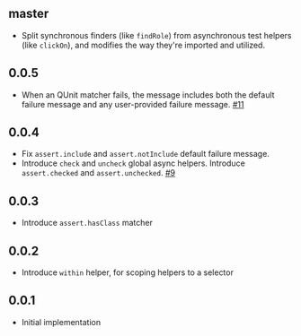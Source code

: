 master
------

* Split synchronous finders (like `findRole`) from asynchronous test helpers
  (like `clickOn`), and modifies the way they're imported and utilized.

0.0.5
-----

* When an QUnit matcher fails, the message includes both the default
  failure message and any user-provided failure message. [#11]

[#11]: https://github.com/thoughtbot/ralphs-little-helpers/pull/11

0.0.4
-----

* Fix `assert.include` and `assert.notInclude` default failure message.
* Introduce `check` and `uncheck` global async helpers.
  Introduce `assert.checked` and `assert.unchecked`. [#9]

[#9]: https://github.com/thoughtbot/ralphs-little-helpers/pull/9

0.0.3
-----

* Introduce `assert.hasClass` matcher

0.0.2
-----

* Introduce `within` helper, for scoping helpers to a selector

0.0.1
-----

* Initial implementation
